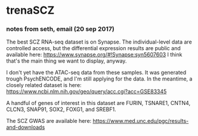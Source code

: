 # trenaSCZ

### notes from seth, email (20 sep 2017)

The best SCZ RNA-seq dataset is on Synapse. The individual-level
data are controlled access, but the differential expression results
are public and available here:
https://www.synapse.org/#!Synapse:syn5607603 I think that's the
main thing we want to display, anyway.

I don't yet have the ATAC-seq data from these samples. It was
generated trough PsychENCODE, and I'm still applying for the
data. In the meantime, a closely related dataset is here:
https://www.ncbi.nlm.nih.gov/geo/query/acc.cgi?acc=GSE83345

A handful of genes of interest in this dataset are FURIN, TSNARE1,
CNTN4, CLCN3, SNAP91, SOX2, FOXG1, and SREBF1.

The SCZ GWAS are available here:
https://www.med.unc.edu/pgc/results-and-downloads
